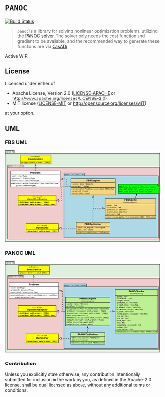 # `PANOC`

[![Build Status](https://travis-ci.org/korken89/panoc-rs.svg?branch=master)](https://travis-ci.org/korken89/panoc-rs)

> `panoc` is a library for solving nonlinear optimization problems, utilizing the [PANOC solver].
> The solver only needs the cost function and gradient to be available, and the recommended way
> to generate these functions are via [CasADi](https://web.casadi.org/) 

Active WIP.

[PANOC solver]: https://arxiv.org/pdf/1709.06487.pdf

## License

Licensed under either of

- Apache License, Version 2.0 ([LICENSE-APACHE](LICENSE-APACHE) or
  http://www.apache.org/licenses/LICENSE-2.0)
- MIT license ([LICENSE-MIT](LICENSE-MIT) or http://opensource.org/licenses/MIT)

at your option.

## UML

### FBS UML
![fbs uml](design/fbs.png)

### PANOC UML
![panoc uml](design/panoc.png)


### Contribution

Unless you explicitly state otherwise, any contribution intentionally submitted for inclusion in the
work by you, as defined in the Apache-2.0 license, shall be dual licensed as above, without any
additional terms or conditions.
